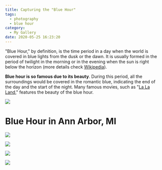 ```yaml
---
title: Capturing the "Blue Hour"
tags:
  - photography
  - blue hour
category:
  - My Gallery
date: 2020-05-25 16:23:20
---
```



"Blue Hour," by definition, is the time period in a day when the world is covered in blue lights from the dusk or the dawn. It is usually formed in the period of twilight in the morning or in the evening when the sun is right below the horizon (more details check [Wikipedia](https://en.wikipedia.org/wiki/Blue_hour)). 

**Blue hour is so famous due to its beauty**. During this period, all the surroundings would be covered in the romantic blue, indicating the end of the day and the start of the night. Many famous movies, such as "[La La Land](https://en.wikipedia.org/wiki/La_La_Land_(film))," features the beauty of the blue hour.

![](/images/RZH8702post.jpg)

<!-- more -->

# Blue Hour in Ann Arbor, MI

![](/images/RZH8715post.jpg)

![](/images/RZH8728post.jpg)

![](/images/RZH8725post.jpg)

![](/images/RZH8735post.jpg)
